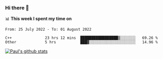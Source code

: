 ### Hi there 👋

📊 **This week I spent my time on**
<!--START_SECTION:waka-->

```text
From: 25 July 2022 - To: 01 August 2022

C++               23 hrs 12 mins  █████████████████▒░░░░░░░   69.26 %
Other             5 hrs           ███▓░░░░░░░░░░░░░░░░░░░░░   14.96 %
```

<!--END_SECTION:waka-->


[![Paul's github stats](https://github-readme-stats.vercel.app/api?username=mickeyouyou&theme=dracula&show_icons=true)](https://github.com/anuraghazra/github-readme-stats)
